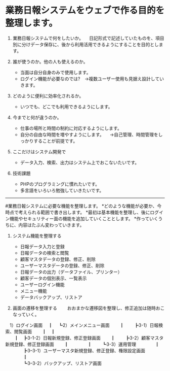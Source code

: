 # 業務日報システムをウェブで作る目的を整理します。
1. 業務日報システムで何をしたいか。
　日記形式で記述していたものを、項目別に分けデータ保存に、後から利用活用できるようにすることを目的とします。

2. 誰が使うのか。他の人も使えるのか。
    - 当面は自分自身のみで使用します。
    - ログイン機能が必要なのでは?　→複数ユーザー使用も見据え設計していきます。

3. どのように便利に効率化されるか。
    - いつでも、どこでも利用できるようにします。

4. 今までと何が違うのか。
    - 仕事の場所と時間の制約に対応するようにします。
    - 自分の自由な時間を増やすようにします。
    　→自己管理、時間管理をしっかりすることが前提です。

5. ここだけはシステム開発で
    - データ入力、検索、出力はシステム上でおこないたいです。

6. 技術課題
    - PHPのプログラミングに慣れたいです。
    - 多言語をいろいろ勉強していきたいです。
 ---

#業務日報システムに必要な機能を整理します。 
*どのような機能が必要か、今時点で考えられる範囲で書き出します。
*最初は基本機能を整理し、後にログイン機能やセキュリティー面の機能を追加していくこととします。
*作っていくうちに、内容はたぶん変わっていきます。
 

1. システム機能を整理する
    - 日報データ入力と登録
    - 日報データの検索と閲覧
    - 顧客マスタデータの登録、修正、削除
    - ユーザーマスタデータの登録、修正、削除
    - 日報データの出力（データファイル、プリンター）
    - 顧客データの個別表示、一覧表示
    - ユーザーログイン機能
    - メニュー機能
    - データバックアップ、リストア

2. 画面の遷移を整理する
　　おおまかな遷移図を整理し、修正追加は随時おこなっていく。　

　1）ログイン画面
　┃
　┗2）メインメニュー画面
　　┃
　　┣3-1）日報検索、閲覧画面
　　┃　┃　　　　　　　　　　  
　　┃　┣3-1-2）日報新規登録、修正登録画面
　　┃
　　┣3-2）顧客マスタ新規登録、修正登録画面
　　┃　　
　　┃
　　┗3-3）運用管理
　　　　┃　　　　　　　　　　  
　　　　┣3–3-1）ユーザーマスタ新規登録、修正登録、権限設定画面
　　　　┃　　　　　　　　　　  
　　　　┗3–3-2）バックアップ、リストア画面
    
